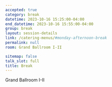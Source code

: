 ```yaml
---
accepted: true
category: break
datetime: 2023-10-16 15:25:00-04:00
end_datetime: 2023-10-16 15:55:00-04:00
group: break
layout: session-details
link: /catering-menus/#monday-afternoon-break
permalink: null
room: Grand Ballroom I-II

sitemap: false
talk_slot: full
title: Break
---
```


Grand Ballroom I-II
